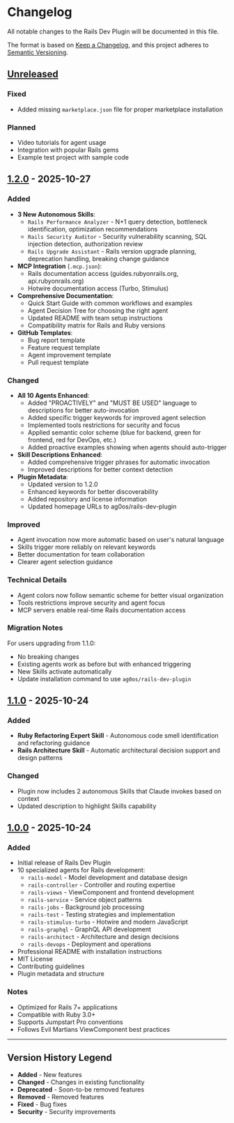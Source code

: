 # Changelog

All notable changes to the Rails Dev Plugin will be documented in this file.

The format is based on [Keep a Changelog](https://keepachangelog.com/en/1.0.0/),
and this project adheres to [Semantic Versioning](https://semver.org/spec/v2.0.0.html).

## [Unreleased]

### Fixed
- Added missing `marketplace.json` file for proper marketplace installation

### Planned
- Video tutorials for agent usage
- Integration with popular Rails gems
- Example test project with sample code

## [1.2.0] - 2025-10-27

### Added
- **3 New Autonomous Skills**:
  - `Rails Performance Analyzer` - N+1 query detection, bottleneck identification, optimization recommendations
  - `Rails Security Auditor` - Security vulnerability scanning, SQL injection detection, authorization review
  - `Rails Upgrade Assistant` - Rails version upgrade planning, deprecation handling, breaking change guidance
- **MCP Integration** (`.mcp.json`):
  - Rails documentation access (guides.rubyonrails.org, api.rubyonrails.org)
  - Hotwire documentation access (Turbo, Stimulus)
- **Comprehensive Documentation**:
  - Quick Start Guide with common workflows and examples
  - Agent Decision Tree for choosing the right agent
  - Updated README with team setup instructions
  - Compatibility matrix for Rails and Ruby versions
- **GitHub Templates**:
  - Bug report template
  - Feature request template
  - Agent improvement template
  - Pull request template

### Changed
- **All 10 Agents Enhanced**:
  - Added "PROACTIVELY" and "MUST BE USED" language to descriptions for better auto-invocation
  - Added specific trigger keywords for improved agent selection
  - Implemented tools restrictions for security and focus
  - Applied semantic color scheme (blue for backend, green for frontend, red for DevOps, etc.)
  - Added proactive examples showing when agents should auto-trigger
- **Skill Descriptions Enhanced**:
  - Added comprehensive trigger phrases for automatic invocation
  - Improved descriptions for better context detection
- **Plugin Metadata**:
  - Updated version to 1.2.0
  - Enhanced keywords for better discoverability
  - Added repository and license information
  - Updated homepage URLs to ag0os/rails-dev-plugin

### Improved
- Agent invocation now more automatic based on user's natural language
- Skills trigger more reliably on relevant keywords
- Better documentation for team collaboration
- Clearer agent selection guidance

### Technical Details
- Agent colors now follow semantic scheme for better visual organization
- Tools restrictions improve security and agent focus
- MCP servers enable real-time Rails documentation access

### Migration Notes
For users upgrading from 1.1.0:
- No breaking changes
- Existing agents work as before but with enhanced triggering
- New Skills activate automatically
- Update installation command to use `ag0os/rails-dev-plugin`

## [1.1.0] - 2025-10-24

### Added
- **Ruby Refactoring Expert Skill** - Autonomous code smell identification and refactoring guidance
- **Rails Architecture Skill** - Automatic architectural decision support and design patterns

### Changed
- Plugin now includes 2 autonomous Skills that Claude invokes based on context
- Updated description to highlight Skills capability

## [1.0.0] - 2025-10-24

### Added
- Initial release of Rails Dev Plugin
- 10 specialized agents for Rails development:
  - `rails-model` - Model development and database design
  - `rails-controller` - Controller and routing expertise
  - `rails-views` - ViewComponent and frontend development
  - `rails-service` - Service object patterns
  - `rails-jobs` - Background job processing
  - `rails-test` - Testing strategies and implementation
  - `rails-stimulus-turbo` - Hotwire and modern JavaScript
  - `rails-graphql` - GraphQL API development
  - `rails-architect` - Architecture and design decisions
  - `rails-devops` - Deployment and operations
- Professional README with installation instructions
- MIT License
- Contributing guidelines
- Plugin metadata and structure

### Notes
- Optimized for Rails 7+ applications
- Compatible with Ruby 3.0+
- Supports Jumpstart Pro conventions
- Follows Evil Martians ViewComponent best practices

---

## Version History Legend

- **Added** - New features
- **Changed** - Changes in existing functionality
- **Deprecated** - Soon-to-be removed features
- **Removed** - Removed features
- **Fixed** - Bug fixes
- **Security** - Security improvements

[Unreleased]: https://github.com/ag0os/rails-dev-plugin/compare/v1.2.0...HEAD
[1.2.0]: https://github.com/ag0os/rails-dev-plugin/compare/v1.1.0...v1.2.0
[1.1.0]: https://github.com/ag0os/rails-dev-plugin/compare/v1.0.0...v1.1.0
[1.0.0]: https://github.com/ag0os/rails-dev-plugin/releases/tag/v1.0.0
